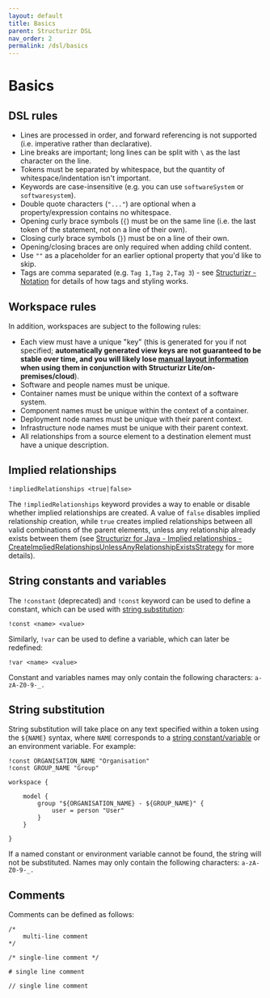 ```yaml
---
layout: default
title: Basics
parent: Structurizr DSL
nav_order: 2
permalink: /dsl/basics
---
```


# Basics

## DSL rules

- Lines are processed in order, and forward referencing is not supported (i.e. imperative rather than declarative).
- Line breaks are important; long lines can be split with `\` as the last character on the line.
- Tokens must be separated by whitespace, but the quantity of whitespace/indentation isn't important.
- Keywords are case-insensitive (e.g. you can use `softwareSystem` or `softwaresystem`).
- Double quote characters (`"..."`) are optional when a property/expression contains no whitespace.
- Opening curly brace symbols (`{`) must be on the same line (i.e. the last token of the statement, not on a line of their own).
- Closing curly brace symbols (`}`) must be on a line of their own.
- Opening/closing braces are only required when adding child content.
- Use `""` as a placeholder for an earlier optional property that you'd like to skip.
- Tags are comma separated (e.g. `Tag 1,Tag 2,Tag 3`) - see [Structurizr - Notation](/ui/diagrams/notation) for details of how tags and styling works.

## Workspace rules

In addition, workspaces are subject to the following rules:

- Each view must have a unique "key" (this is generated for you if not specified; __automatically generated view keys are not guaranteed to be stable over time, and you will likely lose [manual layout information](/ui/diagrams/manual-layout) when using them in conjunction with Structurizr Lite/on-premises/cloud__). 
- Software and people names must be unique.
- Container names must be unique within the context of a software system.
- Component names must be unique within the context of a container.
- Deployment node names must be unique with their parent context.
- Infrastructure node names must be unique with their parent context.
- All relationships from a source element to a destination element must have a unique description.

## Implied relationships

```
!impliedRelationships <true|false>
```

The `!impliedRelationships` keyword provides a way to enable or disable whether implied relationships are created.
A value of `false` disables implied relationship creation, while `true` creates implied relationships between all valid combinations of the parent elements, unless any relationship already exists between them
(see [Structurizr for Java - Implied relationships - CreateImpliedRelationshipsUnlessAnyRelationshipExistsStrategy](/java/implied-relationships#createimpliedrelationshipsunlessanyrelationshipexistsstrategy) for more details).

## String constants and variables

The `!constant` (deprecated) and `!const` keyword can be used to define a constant, which can be used with [string substitution](#string-substitution):

```
!const <name> <value>
```

Similarly, `!var` can be used to define a variable, which can later be redefined:

```
!var <name> <value>
```

Constant and variables names may only contain the following characters: `a-zA-Z0-9-_.`

## String substitution

String substitution will take place on any text specified within a token using the `${NAME}` syntax, where `NAME` corresponds to a [string constant/variable](#string-constants-and-variables) or an environment variable.
For example:

```
!const ORGANISATION_NAME "Organisation"
!const GROUP_NAME "Group"

workspace {

    model {
        group "${ORGANISATION_NAME} - ${GROUP_NAME}" {
            user = person "User"
        }
    }

}
```

If a named constant or environment variable cannot be found, the string will not be substituted.
Names may only contain the following characters: `a-zA-Z0-9-_.`

## Comments

Comments can be defined as follows:

```
/*
    multi-line comment
*/
```

```
/* single-line comment */
```

```
# single line comment
```

```
// single line comment
```